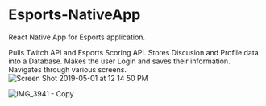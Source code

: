 # Esports-NativeApp
React Native App for Esports application.

Pulls Twitch API and Esports Scoring API.
Stores Discusion and Profile data into a Database.
Makes the user Login and saves their information.
Navigates through various screens.
<img  alt="Screen Shot 2019-05-01 at 12 14 50 PM" src="https://user-images.githubusercontent.com/44184759/65482700-c1b21680-de4e-11e9-9553-e8792c1f64b9.png">

![IMG_3941 - Copy](https://user-images.githubusercontent.com/44184759/65482709-cbd41500-de4e-11e9-8d41-e2227ded23e8.PNG)
